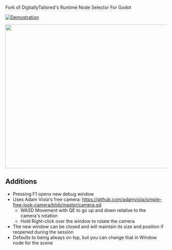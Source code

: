 Fork of DigitallyTailored's Runtime Node Selector For Godot

[![Demostration](https://img.youtube.com/vi/V28E77niAxM/hqdefault.jpg)](https://www.youtube.com/embed/V28E77niAxM)

[<img src="https://img.youtube.com/vi/V28E77niAxM/hqdefault.jpg" width="800" height="450"
/>](https://www.youtube.com/embed/V28E77niAxM)


## Additions
- Pressing F1 opens new debug window
- Uses Adam Viola's free camera: https://github.com/adamviola/simple-free-look-camera/blob/master/camera.gd
  - WASD Movement with QE to go up and down relative to the camera's rotation
  - Hold Right-click over the window to rotate the camera
- The new window can be closed and will maintain its size and position if reopened during the session
- Defaults to being always on top, but you can change that in Window node for the scene
